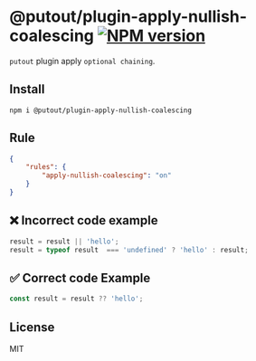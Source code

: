 # @putout/plugin-apply-nullish-coalescing [![NPM version][NPMIMGURL]][NPMURL]

[NPMIMGURL]: https://img.shields.io/npm/v/@putout/plugin-apply-nullish-coalescing.svg?style=flat&longCache=true
[NPMURL]: https://npmjs.org/package/@putout/plugin-apply-nullish-coalescing"npm"

`putout` plugin apply `optional chaining`.

## Install

```
npm i @putout/plugin-apply-nullish-coalescing
```

## Rule

```json
{
    "rules": {
        "apply-nullish-coalescing": "on"
    }
}
```

## ❌ Incorrect code example

```js
result = result || 'hello';
result = typeof result  === 'undefined' ? 'hello' : result;
```

## ✅ Correct code Example

```js
const result = result ?? 'hello';
```

## License

MIT
